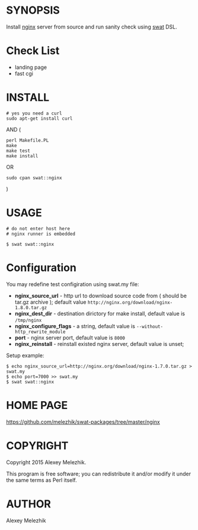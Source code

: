 # SYNOPSIS

Install [nginx](http://nginx.org/) server from source and run sanity check using [swat](https://github.com/melezhik/swat) DSL.

# Check List

- landing page
- fast cgi

# INSTALL

    # yes you need a curl
    sudo apt-get install curl

AND (

    perl Makefile.PL
    make
    make test
    make install

OR

    sudo cpan swat::nginx

)

# USAGE

    # do not enter host here
    # nginx runner is embedded

    $ swat swat::nginx 

# Configuration

You may redefine test configiration using swat.my file:

- **nginx\_source\_url** - http url to download source code from ( should be tar.gz archive ); default value `http://nginx.org/download/nginx-1.8.0.tar.gz`
- **nginx\_dest\_dir** - destination dirictory for make install, default value is `/tmp/nginx`
- **nginx\_configure\_flags** - a string, default value is `--without-http_rewrite_module`
- **port** - nginx server port, default value is `8000`
- **nginx\_reinstall** - reinstall existed nginx server, default value is unset;

Setup example:

    $ echo nginx_source_url=http://nginx.org/download/nginx-1.7.0.tar.gz > swat.my
    $ echo port=7000 >> swat.my
    $ swat swat::nginx

# HOME PAGE

https://github.com/melezhik/swat-packages/tree/master/nginx

# COPYRIGHT

Copyright 2015 Alexey Melezhik.

This program is free software; you can redistribute it and/or modify it under the same terms as Perl itself.

# AUTHOR

Alexey Melezhik
